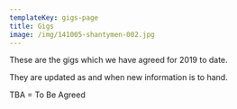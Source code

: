 ```yaml
---
templateKey: gigs-page
title: Gigs
image: /img/141005-shantymen-002.jpg
---
```

These are the gigs which we have agreed for 2019 to date.

They are updated as and when new information is to hand.

TBA = To Be Agreed
